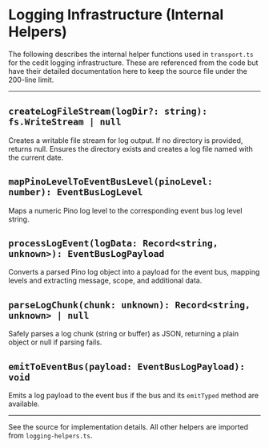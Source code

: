 
# Logging Infrastructure (Internal Helpers)

The following describes the internal helper functions used in `transport.ts` for the cedit logging infrastructure. These are referenced from the code but have their detailed documentation here to keep the source file under the 200-line limit.

---

## `createLogFileStream(logDir?: string): fs.WriteStream | null`
Creates a writable file stream for log output. If no directory is provided, returns null. Ensures the directory exists and creates a log file named with the current date.

## `mapPinoLevelToEventBusLevel(pinoLevel: number): EventBusLogLevel`
Maps a numeric Pino log level to the corresponding event bus log level string.

## `processLogEvent(logData: Record<string, unknown>): EventBusLogPayload`
Converts a parsed Pino log object into a payload for the event bus, mapping levels and extracting message, scope, and additional data.

## `parseLogChunk(chunk: unknown): Record<string, unknown> | null`
Safely parses a log chunk (string or buffer) as JSON, returning a plain object or null if parsing fails.

## `emitToEventBus(payload: EventBusLogPayload): void`
Emits a log payload to the event bus if the bus and its `emitTyped` method are available.

---

See the source for implementation details. All other helpers are imported from `logging-helpers.ts`.
